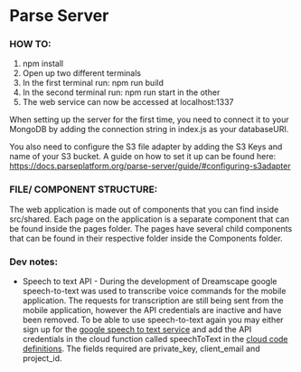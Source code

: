 # Parse Server

### HOW TO:
1. npm install
2. Open up two different terminals
3. In the first terminal run: npm run build
4. In the second terminal run: npm run start in the other
5. The web service can now be accessed at localhost:1337

When setting up the server for the first time, you need to connect it to your MongoDB by adding the connection string in index.js as your databaseURI. 

You also need to configure the S3 file adapter by adding the S3 Keys and name of your S3 bucket. A guide on how to set it up can be found here: https://docs.parseplatform.org/parse-server/guide/#configuring-s3adapter


### FILE/ COMPONENT STRUCTURE:

The web application is made out of components that you can find inside src/shared. Each page on the application is a separate component that can be found inside the pages folder. The pages have several child components that can be found in their respective folder inside the Components folder. 

### Dev notes:
* Speech to text API - During the development of Dreamscape google speech-to-text was used to transcribe voice commands for the mobile application. The requests for transcription are still being sent from the mobile application, however the API credentials are inactive and have been removed. To be able to use speech-to-text again you may either sign up for the [google speech to text service](https://cloud.google.com/speech-to-text) and add the API credentials in the cloud function called speechToText in the [cloud code definitions](./src/cloud/main.js). The fields required are private_key, client_email and project_id.

